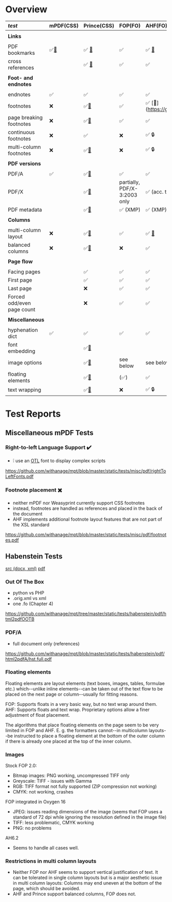 # Overview

| *test* | mPDF(CSS) | Prince(CSS) | FOP(FO) | AHF(FO) |
| :--- | :--- | :--- | :--- | :--- |
|||||
|**Links**||||
|||||
| PDF bookmarks | :white_check_mark:[:page_facing_up:](http://mpdf1.com/manual/index.php?tid=118) |  :white_check_mark: [:page_facing_up:](http://www.princexml.com/doc/pdf-bookmarks/) |  :white_check_mark: |  :white_check_mark: [:page_facing_up:](https://github.com/withanage/mpt/blob/master/static/tests/misc/pdf/bookmarks.ahf.pdf) |
| cross references |    | :white_check_mark: [:page_facing_up:](http://www.princexml.com/doc/7.1/cross-references/)   |  :white_check_mark: |  :white_check_mark: |
|||||
| **Foot- and endnotes** ||||
|||||
| endnotes |  :white_check_mark: |  :white_check_mark: |  :white_check_mark: |  :white_check_mark: |
| footnotes | :x:  |  :white_check_mark:[:paperclip:](https://github.com/withanage/mpt/blob/master/static/tests/misc/pdf/doubleColumned.prince.pdf) | :white_check_mark: |  :white_check_mark: [:page_facing_up:] (https://github.com/withanage/mpt/blob/master/static/tests/misc/pdf/footnotes.ahf.pdf)|
| page breaking footnotes | :x:  |  :white_check_mark:[:paperclip:](https://github.com/withanage/mpt/blob/master/static/tests/misc/pdf/doubleColumned.prince.pdf) |  :white_check_mark: |  :white_check_mark: |
| continuous footnotes | :x:  | :white_check_mark: | :x: |  :white_check_mark: :lock: |
| multi-column footnotes | :x:  |  :white_check_mark:[:paperclip:](https://github.com/withanage/mpt/blob/master/static/tests/misc/pdf/doubleColumned.prince.pdf) | :x: |  :white_check_mark: :lock: |
|||||
| **PDF versions** ||||
|||||
| PDF/A |  :white_check_mark: |  :white_check_mark:[:page_facing_up:](https://github.com/withanage/mpt/wiki/doc2pdf:-Reference-Excerpts#prince) |  :white_check_mark: |  :white_check_mark: |
| PDF/X | | :white_check_mark:[:page_facing_up:](https://github.com/withanage/mpt/wiki/doc2pdf:-Reference-Excerpts#prince) | partially, PDF/X-3:2003 only | :white_check_mark: (acc. to documentation) |
| PDF metadata ||:white_check_mark:[:page_facing_up:](http://www.princexml.com/doc/pdf-metadata/)|  :white_check_mark: (XMP) | :white_check_mark: (XMP) |
|||||
| **Columns**||||
|||||
| multi-column layout | :x: | :white_check_mark:[:paperclip:](https://github.com/withanage/mpt/blob/master/static/tests/misc/pdf/doubleColumned.prince.pdf)  |  :white_check_mark: | :white_check_mark:  [:page_facing_up:](https://github.com/withanage/mpt/blob/master/static/tests/misc/pdf/columns-ahf.pdf)|
| balanced columns | :x: | :white_check_mark:[:paperclip:](https://github.com/withanage/mpt/blob/master/static/tests/misc/pdf/doubleColumned.prince.pdf)  | :x: | :white_check_mark: |
|||||
| **Page flow**||||
|||||
| Facing pages |  | :white_check_mark: |  :white_check_mark: | :white_check_mark: |
| First page |  | :white_check_mark: | :white_check_mark: | :white_check_mark: |
| Last page |  | :x: | :white_check_mark: | :white_check_mark: |
| Forced odd/even page count |  | :x: | :white_check_mark: | :white_check_mark: |
|||||
| **Miscellaneous** ||||
|||||
| hyphenation dict |  :white_check_mark: |  :white_check_mark: |  :white_check_mark: |  :white_check_mark: |
| font embedding | | :white_check_mark:[:paperclip:](https://github.com/withanage/mpt/blob/master/static/tests/misc/pdf/fonts.prince.pdf) | | |
| image options | | :white_check_mark:[:paperclip:](https://github.com/withanage/mpt/blob/master/static/tests/misc/pdf/images.prince.pdf) | see below | see below |
| floating elements | |  :white_check_mark:[:paperclip:](https://github.com/withanage/mpt/blob/master/static/tests/misc/pdf/wrapAndFloat.prince.pdf) | (:white_check_mark:) | :white_check_mark: |
| text wrapping | | :white_check_mark:[:paperclip:](https://github.com/withanage/mpt/blob/master/static/tests/misc/pdf/wrapAndFloat.prince.pdf)  | :x: | :white_check_mark: :lock:|

# Test Reports

## Miscellaneous mPDF Tests

### Right-to-left Language Support :heavy_check_mark:

* :grey_exclamation: use an [OTL](http://mpdf1.com/manual/index.php?tid=502) font to display complex scripts

https://github.com/withanage/mpt/blob/master/static/tests/misc/pdf/rightToLeftFonts.pdf

### Footnote placement  :heavy_multiplication_x:

* neither mPDF nor Weasyprint currently support CSS footnotes
* instead, footnotes are handled as references and placed in the back of the document
* AHF implements additional footnote layout features that are not part of the XSL standard

https://github.com/withanage/mpt/blob/master/static/tests/misc/pdf/footnotes.pdf

## Habenstein Tests

[src (docx, xml)](https://github.com/withanage/mpt/tree/master/static/tests/habenstein/src)
[pdf](https://github.com/withanage/mpt/tree/master/static/tests/habenstein/pdf)

### Out Of The Box

* python vs PHP
* .orig.xml vs xml
* one .fo (Chapter 4)

https://github.com/withanage/mpt/tree/master/static/tests/habenstein/pdf/html2pdfOOTB

### PDF/A

* full document only (references)

https://github.com/withanage/mpt/blob/master/static/tests/habenstein/pdf/html2pdfA/hst.full.pdf

### Floating elements

Floating elements are layout elements (text boxes, images, tables, formulae etc.) which--unlike inline elements--can be taken out of the text flow to be placed on the next page or column--usually for fitting reasons.

FOP: Supports floats in a very basic way, but no text wrap around them.
AHF: Supports floats and text wrap. Proprietary options allow a finer adjustment of float placement.

The algorithms that place floating elements on the page seem to be very limited in FOP and AHF. E. g. the formatters cannot--in multicolumn layouts--be instructed to place a floating element at the bottom of the outer column if there is already one placed at the top of the inner column.

### Images

Stock FOP 2.0:
* Bitmap images: PNG working, uncompressed TIFF only
* Greyscale: TIFF - issues with Gamma
* RGB: TIFF format not fully supported (ZIP compression not working)
* CMYK: not working, crashes

FOP integrated in Oxygen 16
* JPEG: issues reading dimensions of the image (seems that FOP uses a standard of 72 dpi while ignoring the resolution defined in the image file)
* TIFF: less problematic, CMYK working
* PNG: no problems

AH6.2
* Seems to handle all cases well.

### Restrictions in multi column layouts

* Neither FOP nor AHF seems to support vertical justification of text. It can be tolerated in single column layouts but is a major aesthetic issue in multi column layouts: Columns may end uneven at the bottom of the page, which should be avoided.
* AHF and Prince support balanced columns, FOP does not.
